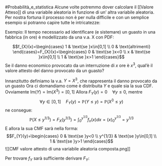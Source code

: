 #Probabilità_e_statistica 
Alcune volte potremmo dover calcolare il [[Valore Atteso]] di una variabile aleatoria in funzione di un’ altra variabile aleatoria.
Per nostra fortuna il processo non è per nulla difficile e con un semplice esempio si potranno capire tutte le intricatezze:

Esempio: Il tempo necessario ad identificare (e sistemare) un guasto in una fabbrica (in ore) è modellizzato da una v.a. X con PDF:

$$f_{X}(x)=\begin{cases}
1 & \text{se }x\in[0,1] \\
0 & \text{altrimenti}
\end{cases}=F_{X}(x)=\begin{cases}
0 & \text{se }x<0 \\
x & \text{se }x\in[0,1] \\
1 & \text{se }x>1 
\end{cases}$$
Se il danno economico provocato da un interruzione di $x$ ore è $x^3$, qual’è il valore attesto del danno provocato da un guasto?

Innanzitutto definiamo la v.a. $Y=X^3$, che rappresenta il danno provocato da un guasto
Ora ci domandiamo come è distribuita $Y$ e quale sia la sua CDF.
Ovviamente $\mathrm{Im}(Y)=\mathrm{Im}(X^3)=[0,1]$
Allora $F_{Y}(y)=0\quad \forall y\leq0$, mentre
$$\forall y\in[0,1]\quad F_{Y}(y)=\mathbb{P}(Y\leq y)=\mathbb{P}(X^3\leq y)$$
 ne consegue:
 $$\mathbb{P}(X\leq y^{1/3})=F_{X}(y^{1/3})=\int^{y^{1/3}}_{0}f_{x}(x)dx=(x)^{y^{1/3}}_{0} =y^{1/3}$$
 E allora la sua CMF sarà nella forma:
$$F_{Y}(y)=\begin{cases}
0 & \text{se }y<0 \\
y^{1/3} & \text{se }y\in[0,1] \\
1 & \text{se }y>1
\end{cases}$$
![[CMF valore attesto di una variabile aleatoria composta.png]]

Per trovare $f_{Y}$ sarà sufficiente derivare $F_{Y}$:
$$$$